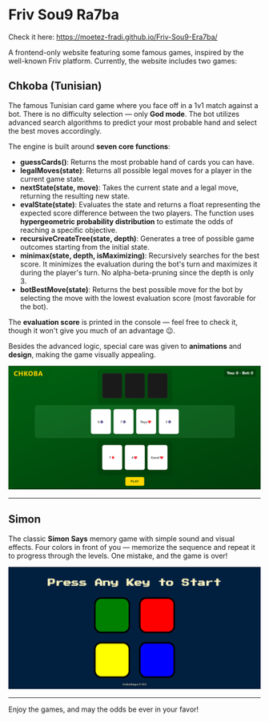 # Friv Sou9 Ra7ba
Check it here: https://moetez-fradi.github.io/Friv-Sou9-Era7ba/

A frontend-only website featuring some famous games, inspired by the well-known Friv platform. Currently, the website includes two games:

## Chkoba (Tunisian)

The famous Tunisian card game where you face off in a 1v1 match against a bot. There is no difficulty selection — only **God mode**. The bot utilizes advanced search algorithms to predict your most probable hand and select the best moves accordingly.

The engine is built around **seven core functions**:

- **guessCards()**: Returns the most probable hand of cards you can have.
- **legalMoves(state)**: Returns all possible legal moves for a player in the current game state.
- **nextState(state, move)**: Takes the current state and a legal move, returning the resulting new state.
- **evalState(state)**: Evaluates the state and returns a float representing the expected score difference between the two players. The function uses **hypergeometric probability distribution** to estimate the odds of reaching a specific objective.
- **recursiveCreateTree(state, depth)**: Generates a tree of possible game outcomes starting from the initial state.
- **minimax(state, depth, isMaximizing)**: Recursively searches for the best score. It minimizes the evaluation during the bot's turn and maximizes it during the player's turn. No alpha-beta-pruning since the depth is only 3.
- **botBestMove(state)**: Returns the best possible move for the bot by selecting the move with the lowest evaluation score (most favorable for the bot).

The **evaluation score** is printed in the console — feel free to check it, though it won't give you much of an advantage 😉.

Besides the advanced logic, special care was given to **animations** and **design**, making the game visually appealing.

![chkoba](./ScreenShots/chkoba.png)

---

## Simon

The classic **Simon Says** memory game with simple sound and visual effects. Four colors in front of you — memorize the sequence and repeat it to progress through the levels. One mistake, and the game is over!

![simon](./ScreenShots/Simon.png)

---

Enjoy the games, and may the odds be ever in your favor!
